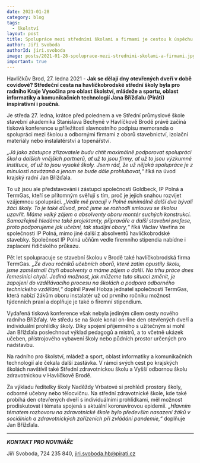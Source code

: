 ```yaml
---
date: 2021-01-28
category: blog
tags:
  - školství
layout: post
title: Spolupráce mezi středními školami a firmami je cestou k úspěchu
author: Jiří Svoboda
authorId: jiri.svoboda
image: posts/2021-01-28-spoluprace-mezi-strednimi-skolami-a-firmami.jpg
important: true
---
```


Havlíčkův Brod, 27. ledna 2021 - **Jak se dělají dny otevřených dveří v době covidové? Středeční cesta na havlíčkobrodské střední školy byla pro radního Kraje Vysočina pro oblast školství, mládeže a sportu, oblast informatiky a komunikačních technologií Jana Břížďalu (Piráti) inspirativní i poučná.**

Je středa 27. ledna, krátce před polednem a ve Střední průmyslové škole stavební akademika Stanislava Bechyně v Havlíčkově Brodě právě začíná tisková konference u příležitosti slavnostního podpisu memoranda o spolupráci mezi školou a odbornými firmami z oborů stavebnictví, izolační materiály nebo instalatérství a topenářství.

*„Já jako zástupce zřizovatele budu chtít maximálně podporovat spolupráci škol a dalších vnějších partnerů, ať už to jsou firmy, ať už to jsou výzkumné instituce, ať už to jsou vysoké školy. Jsem rád, že už nějaká spolupráce je z minulosti navázaná a jenom se bude dále prohlubovat,“* říká na úvod krajský radní Jan Břížďala.

To už jsou ale představováni i zástupci společností Goldbeck, IP Polná a TermGas, kteří se přítomným svěřují s tím, proč je jejich snahou rozvíjet vzájemnou spolupráci. *„Vedle mě pracují v Polné minimálně další dva bývalí žáci školy. To je také důvod, proč jsme se rozhodli smlouvu se školou uzavřít. Máme velký zájem o absolventy oboru montér suchých konstrukcí. Samozřejmě hledáme také projektanty, přípraváře a další stavební profese, proto podporujeme jak učební, tak studijní obory,“* říká Václav Vavřina ze společnosti IP Polná, mimo jiné další z absolventů havlíčkobrodské stavebky. Společnost IP Polná učňům vedle firemního stipendia nabídne i zaplacení řidičského průkazu.

Pět let spolupracuje se stavební školou v Brodě také havlíčkobrodská firma TermGas. *„Ze dvou ročníků učebních oborů, které zatím opustily školu, jsme zaměstnali čtyři absolventy a máme zájem o další. Na trhu práce dnes řemeslníci chybí. Jediná možnost, jak můžeme tuto situaci změnit, je zapojení do vzdělávacího procesu na školách a podpora odborného technického vzdělání,“* doplnil Pavel Hobza jednatel společnosti TermGas, která nabízí žákům oboru instalatér už od prvního ročníku možnost týdenních praxí a doplňuje je také o firemní stipendium.

Vydařená tisková konference však nebyla jediným cílem cesty nového radního Břížďaly. Ve středu se na škole konal on-line den otevřených dveří a individuální prohlídky školy. Díky spojení příjemného s užitečným si mohl Jan Břížďala poslechnout výklad pedagogů a mistrů, a to včetně ukázek učeben, přístrojového vybavení školy nebo půdních prostor určených pro nadstavbu.

Na radního pro školství, mládež a sport, oblast informatiky a komunikačních technologií ale čekala další zastávka. V rámci svých cest po krajských školách navštívil také Střední zdravotnickou školu a Vyšší odbornou školu zdravotnickou v Havlíčkově Brodě.

Za výkladu ředitelky školy Naděždy Vrbatové si prohlédl prostory školy, odborné učebny nebo tělocvičnu. Na střední zdravotnické škole, kde také probíhá den otevřených dveří s individuálními prohlídkami, měl možnost prodiskutovat i témata spojená s aktuální koronavirovou epidemií. *„Hlavním tématem rozhovoru na zdravotnické škole bylo především nasazení žáků v sociálních a zdravotnických zařízeních při zvládání pandemie,“* doplňuje Jan Břížďala.

---

***KONTAKT PRO NOVINÁŘE***

Jiří Svoboda, 724 235 840, <jiri.svoboda.hb@pirati.cz>
